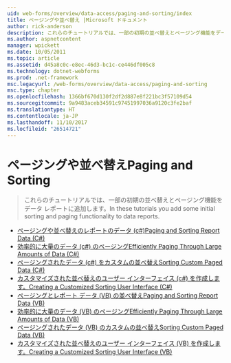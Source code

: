 ```yaml
---
uid: web-forms/overview/data-access/paging-and-sorting/index
title: ページングや並べ替え |Microsoft ドキュメント
author: rick-anderson
description: これらのチュートリアルでは、一部の初期の並べ替えとページング機能をデータ レポートに追加します。
ms.author: aspnetcontent
manager: wpickett
ms.date: 10/05/2011
ms.topic: article
ms.assetid: d45a8c0c-e8ec-46d3-bc1c-ce446df005c8
ms.technology: dotnet-webforms
ms.prod: .net-framework
msc.legacyurl: /web-forms/overview/data-access/paging-and-sorting
msc.type: chapter
ms.openlocfilehash: 1366bf670d130f2df2d887e8f221bc3f57109d54
ms.sourcegitcommit: 9a9483aceb34591c97451997036a9120c3fe2baf
ms.translationtype: HT
ms.contentlocale: ja-JP
ms.lasthandoff: 11/10/2017
ms.locfileid: "26514721"
---
```

<a name="paging-and-sorting"></a><span data-ttu-id="bb883-103">ページングや並べ替え</span><span class="sxs-lookup"><span data-stu-id="bb883-103">Paging and Sorting</span></span>
====================
> <span data-ttu-id="bb883-104">これらのチュートリアルでは、一部の初期の並べ替えとページング機能をデータ レポートに追加します。</span><span class="sxs-lookup"><span data-stu-id="bb883-104">In these tutorials you add some initial sorting and paging functionality to data reports.</span></span>


- [<span data-ttu-id="bb883-105">ページングや並べ替えのレポートのデータ (c#)</span><span class="sxs-lookup"><span data-stu-id="bb883-105">Paging and Sorting Report Data (C#)</span></span>](paging-and-sorting-report-data-cs.md)
- [<span data-ttu-id="bb883-106">効率的に大量のデータ (c#) のページング</span><span class="sxs-lookup"><span data-stu-id="bb883-106">Efficiently Paging Through Large Amounts of Data (C#)</span></span>](efficiently-paging-through-large-amounts-of-data-cs.md)
- [<span data-ttu-id="bb883-107">ページングされたデータ (c#) をカスタムの並べ替え</span><span class="sxs-lookup"><span data-stu-id="bb883-107">Sorting Custom Paged Data (C#)</span></span>](sorting-custom-paged-data-cs.md)
- [<span data-ttu-id="bb883-108">カスタマイズされた並べ替えのユーザー インターフェイス (c#) を作成します。</span><span class="sxs-lookup"><span data-stu-id="bb883-108">Creating a Customized Sorting User Interface (C#)</span></span>](creating-a-customized-sorting-user-interface-cs.md)
- [<span data-ttu-id="bb883-109">ページングとレポート データ (VB) の並べ替え</span><span class="sxs-lookup"><span data-stu-id="bb883-109">Paging and Sorting Report Data (VB)</span></span>](paging-and-sorting-report-data-vb.md)
- [<span data-ttu-id="bb883-110">効率的に大量のデータ (VB) のページング</span><span class="sxs-lookup"><span data-stu-id="bb883-110">Efficiently Paging Through Large Amounts of Data (VB)</span></span>](efficiently-paging-through-large-amounts-of-data-vb.md)
- [<span data-ttu-id="bb883-111">ページングされたデータ (VB) のカスタムの並べ替え</span><span class="sxs-lookup"><span data-stu-id="bb883-111">Sorting Custom Paged Data (VB)</span></span>](sorting-custom-paged-data-vb.md)
- [<span data-ttu-id="bb883-112">カスタマイズされた並べ替えのユーザー インターフェイス (VB) を作成します。</span><span class="sxs-lookup"><span data-stu-id="bb883-112">Creating a Customized Sorting User Interface (VB)</span></span>](creating-a-customized-sorting-user-interface-vb.md)
